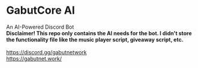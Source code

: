 # GabutCore AI

An AI-Powered Discord Bot<br>
<strong>Disclaimer! This repo only contains the AI needs for the bot. I didn't store the functionality file like the music player script, giveaway script, etc.</strong>
<br><br>
https://discord.gg/gabutnetwork <br>
https://gabutnet.work/
